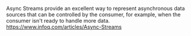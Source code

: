 Async Streams provide an excellent way to represent asynchronous data sources that can be controlled by the consumer, for example, when the consumer isn't ready to handle more data. https://www.infoq.com/articles/Async-Streams

